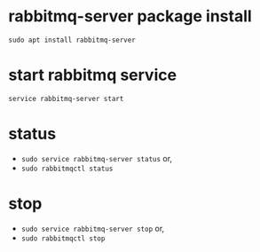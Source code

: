 # rabbitmq-server package install
``` sudo apt install rabbitmq-server ```

# start rabbitmq service
``` service rabbitmq-server start ```

# status
- ``` sudo service rabbitmq-server status ``` or,
- ``` sudo rabbitmqctl status ```

# stop
- ``` sudo service rabbitmq-server stop ``` or,
- ``` sudo rabbitmqctl stop ```


